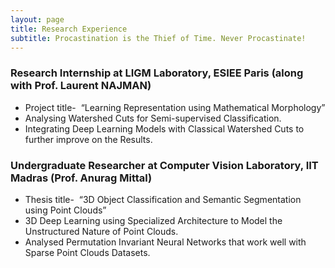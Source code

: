 ```yaml
---
layout: page
title: Research Experience
subtitle: Procastination is the Thief of Time. Never Procastinate! 
---
```


### Research Internship at LIGM Laboratory, ESIEE Paris (along with Prof. Laurent NAJMAN)
- Project title- ​ “Learning Representation using Mathematical Morphology” 
- Analysing Watershed Cuts for Semi-supervised Classification. 
- Integrating Deep Learning Models with Classical Watershed Cuts to further improve on the Results. 


### Undergraduate Researcher at Computer Vision Laboratory, IIT Madras (Prof. Anurag Mittal)
- Thesis title- ​ “3D Object Classification and Semantic Segmentation using Point Clouds” 
- 3D Deep Learning using Specialized Architecture to Model the Unstructured Nature of Point Clouds. 
- Analysed Permutation Invariant Neural Networks that work well with Sparse Point Clouds Datasets. 
